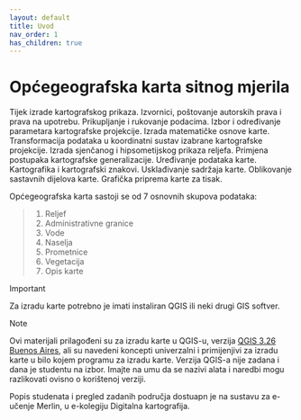 ```yaml
---
layout: default
title: Uvod
nav_order: 1
has_children: true
---
```

# Općegeografska karta sitnog mjerila 

Tijek izrade kartografskog prikaza. Izvornici, poštovanje autorskih prava i prava na upotrebu. Prikupljanje i rukovanje podacima. Izbor i određivanje parametara kartografske projekcije. Izrada matematičke osnove karte. Transformacija podataka u koordinatni sustav izabrane kartografske projekcije. Izrada sjenčanog i hipsometijskog prikaza reljefa. Primjena postupaka kartografske generalizacije. Uređivanje podataka karte. Kartografika i kartografski znakovi. Usklađivanje sadržaja karte. Oblikovanje sastavnih dijelova karte. Grafička priprema karte za tisak. 

Općegeografska karta sastoji se od 7 osnovnih skupova podataka:
>1. Reljef
>2. Administrativne granice
>3. Vode
>4. Naselja
>5. Prometnice
>6. Vegetacija
>7. Opis karte

> [!IMPORTANT]
> Za izradu karte potrebno je imati instaliran QGIS ili neki drugi GIS softver.

> [!NOTE]
> Ovi materijali prilagođeni su za izradu karte u QGIS-u, verzija [QGIS 3.26 Buenos Aires](https://blog.qgis.org/2022/06/24/qgis-3-26-buenos-aires-is-released/), ali su navedeni koncepti univerzalni i primijenjivi za izradu karte u bilo kojem programu za izradu karte. Verzija QGIS-a nije zadana i dana je studentu na izbor. Imajte na umu da se nazivi alata i naredbi mogu razlikovati ovisno o korištenoj verziji. 

Popis studenata i pregled zadanih područja dostuapn je na sustavu za e-učenje Merlin, u e-kolegiju Digitalna kartografija.   
